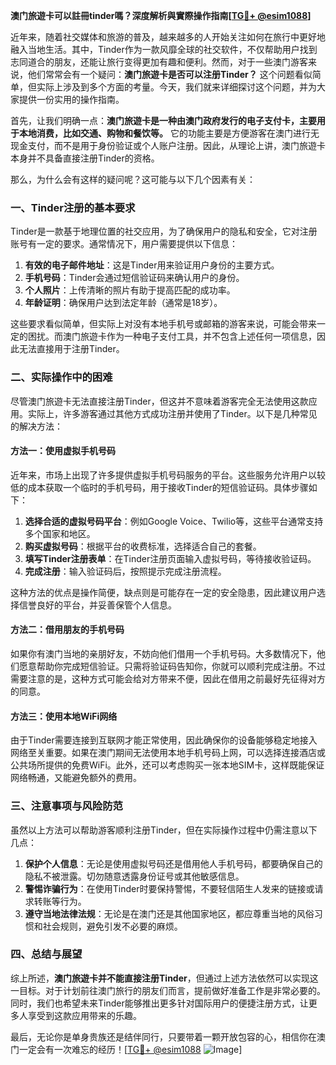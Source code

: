 **澳门旅遊卡可以註冊tinder嗎？深度解析與實際操作指南[[TG💪+ @esim1088](https://t.me/s/esim1088)]**

近年来，随着社交媒体和旅游的普及，越来越多的人开始关注如何在旅行中更好地融入当地生活。其中，Tinder作为一款风靡全球的社交软件，不仅帮助用户找到志同道合的朋友，还能让旅行变得更加有趣和便利。然而，对于一些澳门游客来说，他们常常会有一个疑问：**澳门旅遊卡是否可以注册Tinder？** 这个问题看似简单，但实际上涉及到多个方面的考量。今天，我们就来详细探讨这个问题，并为大家提供一份实用的操作指南。

首先，让我们明确一点：**澳门旅遊卡是一种由澳门政府发行的电子支付卡，主要用于本地消费，比如交通、购物和餐饮等。** 它的功能主要是方便游客在澳门进行无现金支付，而不是用于身份验证或个人账户注册。因此，从理论上讲，澳门旅遊卡本身并不具备直接注册Tinder的资格。

那么，为什么会有这样的疑问呢？这可能与以下几个因素有关：

### 一、Tinder注册的基本要求

Tinder是一款基于地理位置的社交应用，为了确保用户的隐私和安全，它对注册账号有一定的要求。通常情况下，用户需要提供以下信息：

1. **有效的电子邮件地址**：这是Tinder用来验证用户身份的主要方式。
2. **手机号码**：Tinder会通过短信验证码来确认用户的身份。
3. **个人照片**：上传清晰的照片有助于提高匹配的成功率。
4. **年龄证明**：确保用户达到法定年龄（通常是18岁）。

这些要求看似简单，但实际上对没有本地手机号或邮箱的游客来说，可能会带来一定的困扰。而澳门旅遊卡作为一种电子支付工具，并不包含上述任何一项信息，因此无法直接用于注册Tinder。

### 二、实际操作中的困难

尽管澳门旅遊卡无法直接注册Tinder，但这并不意味着游客完全无法使用这款应用。实际上，许多游客通过其他方式成功注册并使用了Tinder。以下是几种常见的解决方法：

#### 方法一：使用虚拟手机号码

近年来，市场上出现了许多提供虚拟手机号码服务的平台。这些服务允许用户以较低的成本获取一个临时的手机号码，用于接收Tinder的短信验证码。具体步骤如下：

1. **选择合适的虚拟号码平台**：例如Google Voice、Twilio等，这些平台通常支持多个国家和地区。
2. **购买虚拟号码**：根据平台的收费标准，选择适合自己的套餐。
3. **填写Tinder注册表单**：在Tinder注册页面输入虚拟号码，等待接收验证码。
4. **完成注册**：输入验证码后，按照提示完成注册流程。

这种方法的优点是操作简便，缺点则是可能存在一定的安全隐患，因此建议用户选择信誉良好的平台，并妥善保管个人信息。

#### 方法二：借用朋友的手机号码

如果你有澳门当地的亲朋好友，不妨向他们借用一个手机号码。大多数情况下，他们愿意帮助你完成短信验证。只需将验证码告知你，你就可以顺利完成注册。不过需要注意的是，这种方式可能会给对方带来不便，因此在借用之前最好先征得对方的同意。

#### 方法三：使用本地WiFi网络

由于Tinder需要连接到互联网才能正常使用，因此确保你的设备能够稳定地接入网络至关重要。如果在澳门期间无法使用本地手机号码上网，可以选择连接酒店或公共场所提供的免费WiFi。此外，还可以考虑购买一张本地SIM卡，这样既能保证网络畅通，又能避免额外的费用。

### 三、注意事项与风险防范

虽然以上方法可以帮助游客顺利注册Tinder，但在实际操作过程中仍需注意以下几点：

1. **保护个人信息**：无论是使用虚拟号码还是借用他人手机号码，都要确保自己的隐私不被泄露。切勿随意透露身份证号或其他敏感信息。
2. **警惕诈骗行为**：在使用Tinder时要保持警惕，不要轻信陌生人发来的链接或请求转账等行为。
3. **遵守当地法律法规**：无论是在澳门还是其他国家地区，都应尊重当地的风俗习惯和社会规则，避免引发不必要的麻烦。

### 四、总结与展望

综上所述，**澳门旅遊卡并不能直接注册Tinder**，但通过上述方法依然可以实现这一目标。对于计划前往澳门旅行的朋友们而言，提前做好准备工作是非常必要的。同时，我们也希望未来Tinder能够推出更多针对国际用户的便捷注册方式，让更多人享受到这款应用带来的乐趣。

最后，无论你是单身贵族还是结伴同行，只要带着一颗开放包容的心，相信你在澳门一定会有一次难忘的经历！[[TG💪+ @esim1088](https://t.me/s/esim1088) ![Image](https://i.postimg.cc/4NQfJmqS/Snipaste-2025-05-13-00-14-12.png)]